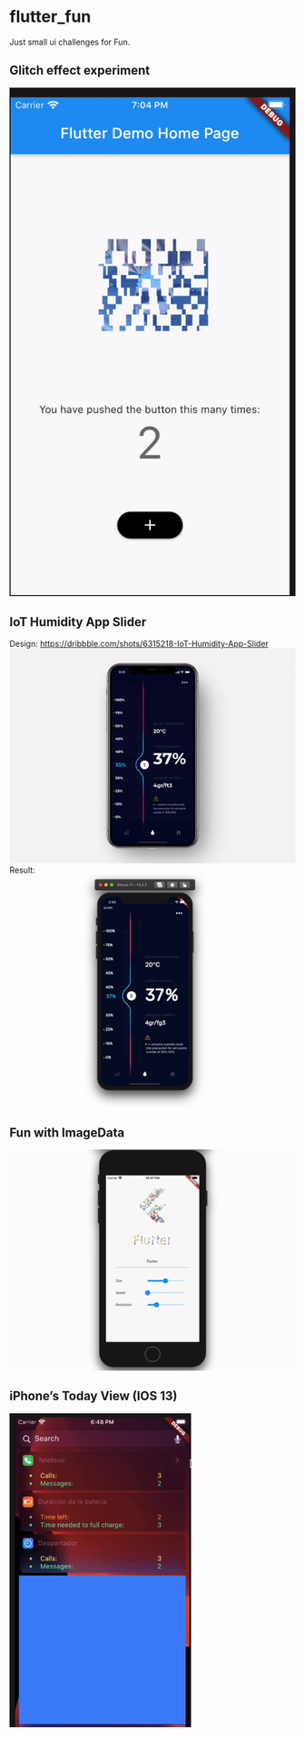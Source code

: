 # flutter_fun

Just small ui challenges for Fun.

## Glitch effect experiment
![](gifs/glitch.gif)  

## IoT Humidity App Slider

Design: https://dribbble.com/shots/6315218-IoT-Humidity-App-Slider
![](gifs/humidity_app_design.gif)  
Result:  
![](gifs/humidity_app_res.gif)

## Fun with ImageData
![](gifs/fun_with_image_data.gif)  

## iPhone’s Today View (IOS 13)
![](gifs/today_list.gif)